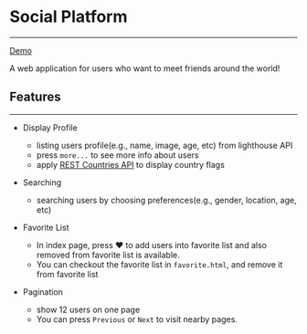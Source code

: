 # Social Platform 
---

[Demo](https://huangtingyu04.github.io/Social-Platform-/index.html#members)

A web application for users who want to meet friends around the world!



## Features
---

- Display Profile
  - listing users profile(e.g., name, image, age, etc) from lighthouse API
  - press `more...` to see more info about users
  - apply [REST Countries API](https://restcountries.eu/) to display country flags

- Searching 
  - searching users by choosing preferences(e.g., gender, location, age, etc)

- Favorite List
  - In index page, press :hearts: to add users into favorite list and also removed from favorite list is available.
  - You can checkout the favorite list in `favorite.html`, and remove it from favorite list

- Pagination
  - show 12 users on one page
  - You can press `Previous` or `Next` to visit nearby pages.




